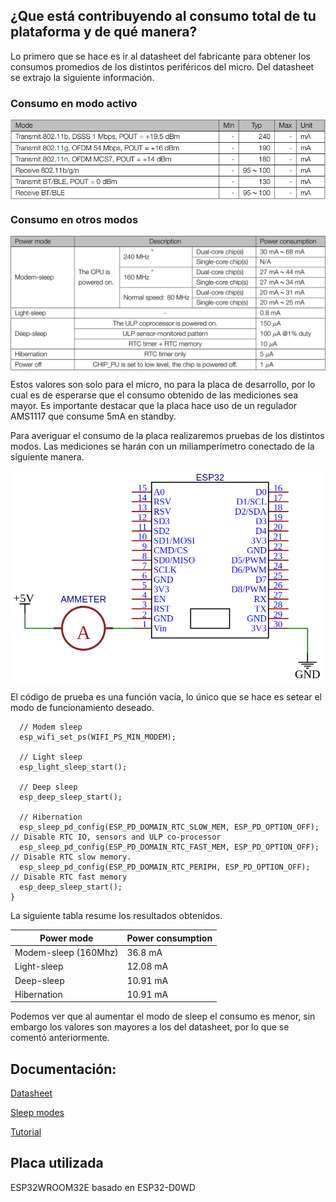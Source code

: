 ## ¿Que está contribuyendo al consumo total de tu plataforma y de qué manera?

Lo primero que se hace es ir al datasheet del fabricante para obtener los consumos promedios de los distintos periféricos del micro. Del datasheet se extrajo la siguiente información.

### Consumo en modo activo

<img src="assets/consumption-active-mode.png" width="800" align="center">

### Consumo en otros modos

<img src="assets/consumption-modes.png" width="800" align="center">

Estos valores son solo para el micro, no para la placa de desarrollo, por lo cual es de esperarse que el consumo obtenido de las mediciones sea mayor. Es importante destacar que la placa hace uso de un regulador AMS1117 que consume 5mA en standby.

Para averiguar el consumo de la placa realizaremos pruebas de los distintos modos. Las mediciones se harán con un miliamperímetro conectado de la siguiente manera.

<img src="assets/schematic.png" width="500" align="center">

El código de prueba es una función vacía, lo único que se hace es setear el modo de funcionamiento deseado.

```
  // Modem sleep
  esp_wifi_set_ps(WIFI_PS_MIN_MODEM);

  // Light sleep
  esp_light_sleep_start();

  // Deep sleep
  esp_deep_sleep_start();

  // Hibernation
  esp_sleep_pd_config(ESP_PD_DOMAIN_RTC_SLOW_MEM, ESP_PD_OPTION_OFF); // Disable RTC IO, sensors and ULP co-processor
  esp_sleep_pd_config(ESP_PD_DOMAIN_RTC_FAST_MEM, ESP_PD_OPTION_OFF); // Disable RTC slow memory.
  esp_sleep_pd_config(ESP_PD_DOMAIN_RTC_PERIPH, ESP_PD_OPTION_OFF);   // Disable RTC fast memory
  esp_deep_sleep_start();
}
```

La siguiente tabla resume los resultados obtenidos.

| Power mode           | Power consumption |
| -------------------- | ----------------- |
| Modem-sleep (160Mhz) | 36.8 mA           |
| Light-sleep          | 12.08 mA          |
| Deep-sleep           | 10.91 mA          |
| Hibernation          | 10.91 mA          |

Podemos ver que al aumentar el modo de sleep el consumo es menor, sin embargo los valores son mayores a los del datasheet, por lo que se comentó anteriormente.

## Documentación:

[Datasheet](https://espressif.com/sites/default/files/documentation/esp32_datasheet_en.pdf)

[Sleep modes](https://docs.espressif.com/projects/esp-idf/en/latest/esp32/api-reference/system/sleep_modes.html)

[Tutorial](https://diyi0t.com/reduce-the-esp32-power-consumption/)

## Placa utilizada

ESP32­WROOM­32E basado en ESP32-D0WD
